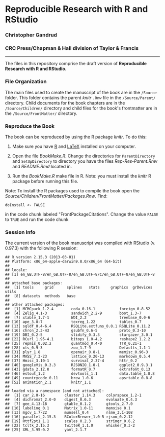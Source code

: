 # Reproducible Research with R and RStudio

### Christopher Gandrud

### CRC Press/Chapman & Hall division of Taylor & Francis

---

The files in this repository comprise the draft version of **Reproducible Research with R and RStudio**.

### File Organization

The main files used to create the manuscript of the book are in the `/Source` folder. This folder contains the parent *knitr* `.Rnw` file in the `/Source/Parent/` directory. Child documents for the book chapters are in the `/Source/Children/` directory and child files for the book's frontmatter are in the `/Source/FrontMatter/` directory.

### Reproduce the Book

The book can be reproduced by using the R package *knitr*. To do this:

1. Make sure you have [R](http://www.r-project.org/) and [LaTeX](http://www.latex-project.org/ftp.html) installed on your computer.

2. Open the file *BookMake.R*. Change the directories for `ParentDirectory` and `SetUpDirectory` to directory you have the files *Rep-Res-Parent.Rnw* and *README.Rmd* located in.

3. Run the *BookMake.R* make file in R. Note: you must install the *knitr* R package before running this file.

Note: To install the R packages used to compile the book open the *Source/Children/FrontMatter/Packages.Rnw*. Find:

```
doInstall <- FALSE
```

in the code chunk labeled "FrontPackageCitations". Change the value `FALSE` to `TRUE` and run the code chunk

### Session Info
The current version of the book manuscript was compiled with RStudio (v. 0.97.3) with the following R session:


```
## R version 2.15.3 (2013-03-01)
## Platform: x86_64-apple-darwin9.8.0/x86_64 (64-bit)
## 
## locale:
## [1] en_GB.UTF-8/en_GB.UTF-8/en_GB.UTF-8/C/en_GB.UTF-8/en_GB.UTF-8
## 
## attached base packages:
##  [1] tools     grid      splines   stats     graphics  grDevices utils    
##  [8] datasets  methods   base     
## 
## other attached packages:
##  [1] MCMCpack_1.2-4        coda_0.16-1           foreign_0.8-52       
##  [4] Zelig_4.1-3           sandwich_2.2-9        boot_1.3-7           
##  [7] xtable_1.7-1          WDI_2.2               treebase_0.0-6       
## [10] ape_3.0-7             texreg_1.22           tables_0.7           
## [13] sqldf_0.4-6.4         RSQLite.extfuns_0.0.1 RSQLite_0.11.2       
## [16] chron_2.3-43          gsubfn_0.6-5          proto_0.3-10         
## [19] DBI_0.2-5             slidify_0.3.3         stargazer_3.0.1      
## [22] RCurl_1.95-4.1        bitops_1.0-4.2        reshape2_1.2.2       
## [25] repmis_0.02.2         quantmod_0.4-0        TTR_0.21-1           
## [28] xts_0.9-3             zoo_1.7-9             Defaults_1.1-1       
## [31] plyr_1.8              openair_0.8-1         memisc_0.96-3        
## [34] MASS_7.3-23           lattice_0.20-13       markdown_0.5.4       
## [37] Hmisc_3.10-1          survival_2.37-4       httr_0.2             
## [40] googleVis_0.3.3       RJSONIO_1.0-1         ggplot2_0.9.3.1      
## [43] gdata_2.12.0          formatR_0.7           extrafont_0.13       
## [46] estout_1.2            devtools_1.1          data.table_1.8.8     
## [49] countrycode_0.11      brew_1.0-6            apsrtable_0.8-8      
## [52] animation_2.1         knitr_1.1            
## 
## loaded via a namespace (and not attached):
##  [1] car_2.0-16         cluster_1.14.3     colorspace_1.2-1  
##  [4] dichromat_2.0-0    digest_0.6.3       evaluate_0.4.3    
##  [7] gee_4.13-18        gtable_0.1.2       gtools_2.7.0      
## [10] labeling_0.1       Matrix_1.0-11      memoise_0.1       
## [13] mgcv_1.7-22        munsell_0.4        nlme_3.1-108      
## [16] parallel_2.15.3    RColorBrewer_1.0-5 rjson_0.2.12      
## [19] Rttf2pt1_1.1       scales_0.2.3       stringr_0.6.2     
## [22] tcltk_2.15.3       twitteR_1.1.0      whisker_0.3-2     
## [25] XML_3.95-0.2       yaml_2.1.7
```


